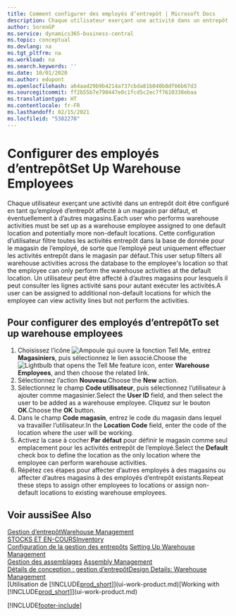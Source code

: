 ```yaml
---
title: Comment configurer des employés d’entrepôt | Microsoft Docs
description: Chaque utilisateur exerçant une activité dans un entrepôt doit être configuré en tant qu’employé d’entrepôt affecté à un magasin par défaut, et éventuellement à d’autres magasins.
author: SorenGP
ms.service: dynamics365-business-central
ms.topic: conceptual
ms.devlang: na
ms.tgt_pltfrm: na
ms.workload: na
ms.search.keywords: ''
ms.date: 10/01/2020
ms.author: edupont
ms.openlocfilehash: a64aad29b9b4214a737cbda81b040b8df66b67d3
ms.sourcegitcommit: ff2b55b7e790447e0c1fcd5c2ec7f7610338ebaa
ms.translationtype: HT
ms.contentlocale: fr-FR
ms.lasthandoff: 02/15/2021
ms.locfileid: "5382278"
---
```

# <a name="set-up-warehouse-employees"></a><span data-ttu-id="f2a3b-103">Configurer des employés d’entrepôt</span><span class="sxs-lookup"><span data-stu-id="f2a3b-103">Set Up Warehouse Employees</span></span>
<span data-ttu-id="f2a3b-104">Chaque utilisateur exerçant une activité dans un entrepôt doit être configuré en tant qu’employé d’entrepôt affecté à un magasin par défaut, et éventuellement à d’autres magasins.</span><span class="sxs-lookup"><span data-stu-id="f2a3b-104">Each user who performs warehouse activities must be set up as a warehouse employee assigned to one default location and potentially more non-default locations.</span></span> <span data-ttu-id="f2a3b-105">Cette configuration d’utilisateur filtre toutes les activités entrepôt dans la base de donnée pour le magasin de l’employé, de sorte que l’employé peut uniquement effectuer les activités entrepôt dans le magasin par défaut.</span><span class="sxs-lookup"><span data-stu-id="f2a3b-105">This user setup filters all warehouse activities across the database to the employee's location so that the employee can only perform the warehouse activities at the default location.</span></span> <span data-ttu-id="f2a3b-106">Un utilisateur peut être affecté à d’autres magasins pour lesquels il peut consulter les lignes activité sans pour autant exécuter les activités.</span><span class="sxs-lookup"><span data-stu-id="f2a3b-106">A user can be assigned to additional non-default locations for which the employee can view activity lines but not perform the activities.</span></span>

## <a name="to-set-up-warehouse-employees"></a><span data-ttu-id="f2a3b-107">Pour configurer des employés d’entrepôt</span><span class="sxs-lookup"><span data-stu-id="f2a3b-107">To set up warehouse employees</span></span>  
1.  <span data-ttu-id="f2a3b-108">Choisissez l’icône ![Ampoule qui ouvre la fonction Tell Me](media/ui-search/search_small.png "Dites-moi ce que vous voulez faire"), entrez **Magasiniers**, puis sélectionnez le lien associé.</span><span class="sxs-lookup"><span data-stu-id="f2a3b-108">Choose the ![Lightbulb that opens the Tell Me feature](media/ui-search/search_small.png "Tell me what you want to do") icon, enter **Warehouse Employees**, and then choose the related link.</span></span>  
2. <span data-ttu-id="f2a3b-109">Sélectionnez l’action **Nouveau**.</span><span class="sxs-lookup"><span data-stu-id="f2a3b-109">Choose the **New** action.</span></span>  
3. <span data-ttu-id="f2a3b-110">Sélectionnez le champ **Code utilisateur**, puis sélectionnez l’utilisateur à ajouter comme magasinier.</span><span class="sxs-lookup"><span data-stu-id="f2a3b-110">Select the **User ID** field, and then select the user to be added as a warehouse employee.</span></span> <span data-ttu-id="f2a3b-111">Cliquez sur le bouton **OK**.</span><span class="sxs-lookup"><span data-stu-id="f2a3b-111">Choose the **OK** button.</span></span>  
6.  <span data-ttu-id="f2a3b-112">Dans le champ **Code magasin**, entrez le code du magasin dans lequel va travailler l’utilisateur.</span><span class="sxs-lookup"><span data-stu-id="f2a3b-112">In the **Location Code** field, enter the code of the location where the user will be working.</span></span>  
7.  <span data-ttu-id="f2a3b-113">Activez la case à cocher **Par défaut** pour définir le magasin comme seul emplacement pour les activités entrepôt de l’employé.</span><span class="sxs-lookup"><span data-stu-id="f2a3b-113">Select the **Default** check box to define the location as the only location where the employee can perform warehouse activities.</span></span>  
8.  <span data-ttu-id="f2a3b-114">Répétez ces étapes pour affecter d’autres employés à des magasins ou affecter d’autres magasins à des employés d’entrepôt existants.</span><span class="sxs-lookup"><span data-stu-id="f2a3b-114">Repeat these steps to assign other employees to locations or assign non-default locations to existing warehouse employees.</span></span>  

## <a name="see-also"></a><span data-ttu-id="f2a3b-115">Voir aussi</span><span class="sxs-lookup"><span data-stu-id="f2a3b-115">See Also</span></span>  
[<span data-ttu-id="f2a3b-116">Gestion d’entrepôt</span><span class="sxs-lookup"><span data-stu-id="f2a3b-116">Warehouse Management</span></span>](warehouse-manage-warehouse.md)  
[<span data-ttu-id="f2a3b-117">STOCKS ET EN-COURS</span><span class="sxs-lookup"><span data-stu-id="f2a3b-117">Inventory</span></span>](inventory-manage-inventory.md)  
<span data-ttu-id="f2a3b-118">[Configuration de la gestion des entrepôts](warehouse-setup-warehouse.md)   </span><span class="sxs-lookup"><span data-stu-id="f2a3b-118">[Setting Up Warehouse Management](warehouse-setup-warehouse.md)   </span></span>  
<span data-ttu-id="f2a3b-119">[Gestion des assemblages](assembly-assemble-items.md)  </span><span class="sxs-lookup"><span data-stu-id="f2a3b-119">[Assembly Management](assembly-assemble-items.md)  </span></span>  
[<span data-ttu-id="f2a3b-120">Détails de conception : gestion d’entrepôt</span><span class="sxs-lookup"><span data-stu-id="f2a3b-120">Design Details: Warehouse Management</span></span>](design-details-warehouse-management.md)  
<span data-ttu-id="f2a3b-121">[Utilisation de [!INCLUDE[prod_short](includes/prod_short.md)]](ui-work-product.md)</span><span class="sxs-lookup"><span data-stu-id="f2a3b-121">[Working with [!INCLUDE[prod_short](includes/prod_short.md)]](ui-work-product.md)</span></span>  


[!INCLUDE[footer-include](includes/footer-banner.md)]
